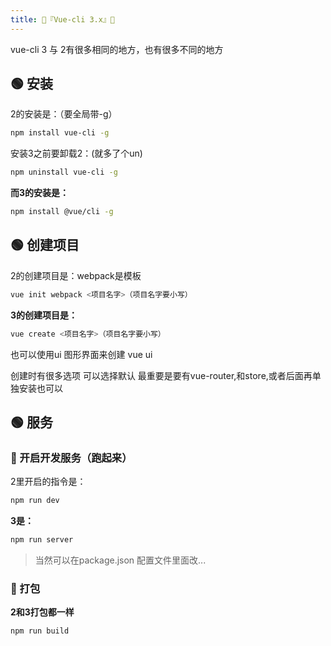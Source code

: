 ```yaml
---
title: 🥝『Vue-cli 3.x』🥝
---
```


vue-cli 3  与 2有很多相同的地方，也有很多不同的地方

## 🟢 安装
2的安装是：（要全局带-g）
```sh
npm install vue-cli -g
```
安装3之前要卸载2：(就多了个un)
```sh
npm uninstall vue-cli -g
```
**而3的安装是：**
```sh
npm install @vue/cli -g
```

## 🟢 创建项目
2的创建项目是：webpack是模板
```sh
vue init webpack <项目名字>（项目名字要小写）
```
**3的创建项目是：**
```sh
vue create <项目名字>（项目名字要小写）
```
也可以使用ui 图形界面来创建
vue ui

创建时有很多选项
可以选择默认
最重要是要有vue-router,和store,或者后面再单独安装也可以

## 🟢 服务
### 🔵 开启开发服务（跑起来）
2里开启的指令是：
```sh
npm run dev
```
**3是：**
```sh
npm run server
```
>当然可以在package.json 配置文件里面改...

### 🔵 打包
**2和3打包都一样**
```sh
npm run build
```

